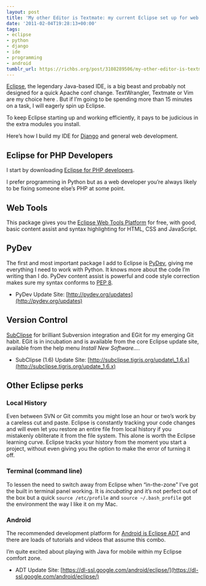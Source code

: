 ```yaml
---
layout: post
title: 'My other Editor is Textmate: my current Eclipse set up for web development.'
date: '2011-02-04T19:28:13+00:00'
tags:
- eclipse
- python
- django
- ide
- programming
- android
tumblr_url: https://richbs.org/post/3108289506/my-other-editor-is-textmate-my-current-eclipse
---
```

[Eclipse](http://eclipse.org/), the legendary Java-based IDE, is a big beast and probably not designed for a quick Apache conf change. TextWrangler, Textmate or Vim are my choice here . But if I’m going to be spending more than 15 minutes on a task, I will eagerly spin up Eclipse.

To keep Eclipse starting up and working efficiently, it pays to be judicious in the extra modules you install.

Here’s how I build my IDE for [Django](http://djangoproject.com/) and general web development.

## Eclipse for PHP Developers

I start by downloading [Eclipse for PHP developers](http://www.eclipse.org/downloads/packages/eclipse-php-developers/heliossr1).

I prefer programming in Python but as a web developer you’re always likely to be fixing someone else’s PHP at some point.

## Web Tools

This package gives you the [Eclipse Web Tools Platform](http://www.eclipse.org/webtools/) for free, with good, basic content assist and syntax highlighting for HTML, CSS and JavaScript.

## PyDev

The first and most important package I add to Eclipse is [PyDev](http://pydev.org/), giving me everything I need to work with Python. It knows more about the code I’m writing than I do. PyDev content assist is powerful and code style correction makes sure my syntax conforms to [PEP 8](http://www.python.org/dev/peps/pep-0008/).

- PyDev Update Site: [http://pydev.org/updates](http://pydev.org/updates)

## Version Control

[SubClipse](http://subclipse.tigris.org/) for brilliant Subversion integration and EGit for my emerging Git habit. EGit is in incubation and is available from the core Eclipse update site, available from the help menu _Install New Software…_.

- SubClipse (1.6) Update Site: [http://subclipse.tigris.org/update\_1.6.x](http://subclipse.tigris.org/update_1.6.x)

## Other Eclipse perks

### Local History

Even between SVN or Git commits you might lose an hour or two’s work by a careless cut and paste. Eclipse is constantly tracking your code changes and will even let you restore an entire file from local history if you mistakenly obliterate it from the file system. This alone is worth the Eclipse learning curve. Eclipse tracks your history from the moment you start a project, without even giving you the option to make the error of turning it off.

### Terminal (command line)

To lessen the need to switch away from Eclipse when “in-the-zone” I’ve got the built in terminal panel working. It is _incubating_ and it’s not perfect out of the box but a quick `source /etc/profile` and `source ~/.bash_profile` got the environment the way I like it on my Mac.

### Android

The recommended development platform for [Android is Eclipse ADT](http://developer.android.com/guide/developing/eclipse-adt.html) and there are loads of tutorials and videos that assume this combo.

I’m quite excited about playing with Java for mobile within my Eclipse comfort zone.

- ADT Update Site: [https://dl-ssl.google.com/android/eclipse/](https://dl-ssl.google.com/android/eclipse/)
